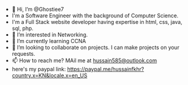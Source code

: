 - 👋 Hi, I’m @Ghostiee7
- I'm a Software Engineer with the background of Computer Science.
- I'm a Full Stack website developer having expertise in html, css, java, sql, php.
- 👀 I’m interested in Networking.
- 🌱 I’m currently learning CCNA
- 💞️ I’m looking to collaborate on projects. I can make projects on your requests.
- 📫 How to reach me? MAil me at hussain585@outlook.com
- here's my paypal link: https://paypal.me/hussainfkhr?country.x=KN&locale.x=en_US

